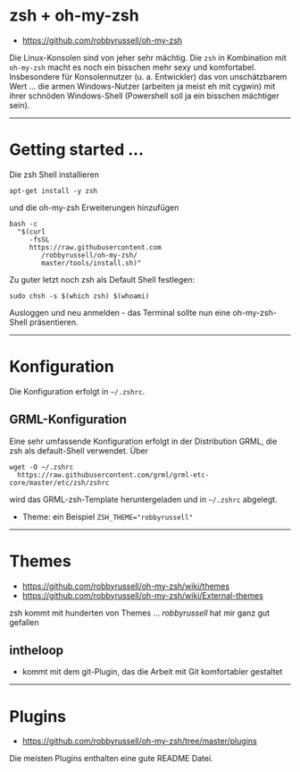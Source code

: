 # zsh + oh-my-zsh
* https://github.com/robbyrussell/oh-my-zsh

Die Linux-Konsolen sind von jeher sehr mächtig. Die ``zsh`` in Kombination mit ``oh-my-zsh`` macht es noch ein bisschen mehr sexy und komfortabel. Insbesondere für Konsolennutzer (u. a. Entwickler) das von unschätzbarem Wert ... die armen Windows-Nutzer (arbeiten ja meist eh mit cygwin) mit ihrer schnöden Windows-Shell (Powershell soll ja ein bisschen mächtiger sein). 

---

# Getting started ...
Die zsh Shell installieren

    apt-get install -y zsh
    
und die oh-my-zsh Erweiterungen hinzufügen

    bash -c
      "$(curl 
         -fsSL
         https://raw.githubusercontent.com
            /robbyrussell/oh-my-zsh/
            master/tools/install.sh)"

Zu guter letzt noch zsh als Default Shell festlegen:

    sudo chsh -s $(which zsh) $(whoami)
 
Ausloggen und neu anmelden - das Terminal sollte nun eine oh-my-zsh-Shell präsentieren.

---

# Konfiguration
Die Konfiguration erfolgt in ``~/.zshrc``.

## GRML-Konfiguration
Eine sehr umfassende Konfiguration erfolgt in der Distribution GRML, die zsh als default-Shell verwendet. Über 

    wget -O ~/.zshrc 
      https://raw.githubusercontent.com/grml/grml-etc-core/master/etc/zsh/zshrc 

wird das GRML-zsh-Template heruntergeladen und in ``~/.zshrc`` abgelegt.
* Theme: ein Beispiel ``ZSH_THEME="robbyrussell"``

---

# Themes
* https://github.com/robbyrussell/oh-my-zsh/wiki/themes
* https://github.com/robbyrussell/oh-my-zsh/wiki/External-themes

zsh kommt mit hunderten von Themes ... *robbyrussell* hat mir ganz gut gefallen

## intheloop
* kommt mit dem git-Plugin, das die Arbeit mit Git komfortabler gestaltet

---

# Plugins
* https://github.com/robbyrussell/oh-my-zsh/tree/master/plugins

Die meisten Plugins enthalten eine gute README Datei.